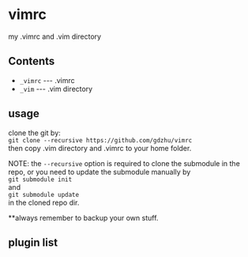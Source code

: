 vimrc
=====

my .vimrc and .vim directory

Contents
---------

* `_vimrc` --- .vimrc
* `_vim` --- .vim directory

usage
-----

clone the git by:  
     `git clone --recursive https://github.com/gdzhu/vimrc`  
then copy .vim directory and .vimrc to your home folder.  

NOTE: the `--recursive` option is required to clone the submodule in the repo, or you need to update the submodule manually by  
`git submodule init`  
and  
`git submodule update`  
in the cloned repo dir.

**always remember to backup your own stuff.

plugin list
-----------
